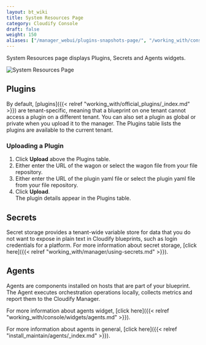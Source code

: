 ```yaml
---
layout: bt_wiki
title: System Resources Page
category: Cloudify Console
draft: false
weight: 150
aliases: ["/manager_webui/plugins-snapshots-page/", "/working_with/console/plugins-snapshots-page/", "/working_with/console/system-resources-page/"]
---
```


System Resources page displays Plugins, Secrets and Agents widgets.

![System Resources Page]( /images/ui/systemResourcesPage/system-resources-page.png )


## Plugins

By default, [plugins]({{< relref "working_with/official_plugins/_index.md" >}}) are tenant-specific, meaning that a blueprint on one tenant cannot access a plugin on a different tenant. You can also set a plugin as global or private when you upload it to the manager. The Plugins table lists the plugins are available to the current tenant.

### Uploading a Plugin

1. Click **Upload** above the Plugins table.
2. Either enter the URL of the wagon or select the wagon file from your file repository.
3. Either enter the URL of the plugin yaml file or select the plugin yaml file from your file repository.
4. Click **Upload**.<br>
The plugin details appear in the Plugins table.


## Secrets

Secret storage provides a tenant-wide variable store for data that you do not want to expose in plain text in Cloudify blueprints, such as login credentials for a platform. For more information about secret storage, [click here]({{< relref "working_with/manager/using-secrets.md" >}}).


## Agents

Agents are components installed on hosts that are part of your blueprint. The Agent executes orchestration operations locally, collects metrics and report them to the Cloudify Manager. 

For more information about agents widget, [click here]({{< relref "working_with/console/widgets/agents.md" >}}).

For more information about agents in general, [click here]({{< relref "install_maintain/agents/_index.md" >}}).

